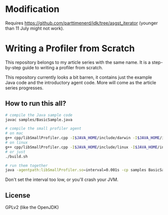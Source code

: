 Modification
============
Requires https://github.com/parttimenerd/jdk/tree/asgst_iterator (younger than 11 July might not work).

Writing a Profiler from Scratch
===============================

This repository belongs to my article series with the same name. 
It is a step-by-step guide to writing a profiler from scratch.

This repository currently looks a bit barren, it contains just the example Java code and
the introductory agent code. More will come as the article series progresses.

How to run this all?
--------------------

```sh
# compile the Java sample code
javac samples/BasicSample.java

# compile the small profiler agent
# on mac
g++ cpp/libSmallProfiler.cpp -I$JAVA_HOME/include/darwin -I$JAVA_HOME/include -o libSmallProfiler.so -std=c++17 -shared 
# on linux
g++ cpp/libSmallProfiler.cpp -I$JAVA_HOME/include/linux -I$JAVA_HOME/include -o libSmallProfiler.so -std=c++17 -shared
# or just
./build.sh

# run them together
java -agentpath:libSmallProfiler.so=interval=0.001s -cp samples BasicSample
```

Don't set the interval too low, or you'll crash your JVM.

License
-------
GPLv2 (like the OpenJDK)